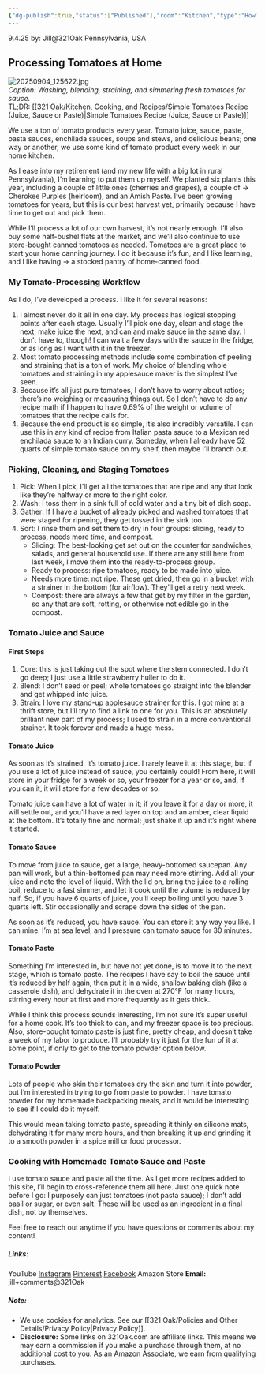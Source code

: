 ```yaml
---
{"dg-publish":true,"status":["Published"],"room":"Kitchen","type":"HowTo","recipe":false,"dg-metatags":{"title":"Processing Tomatoes: From Picking to Powder","description":"Step-by-step tomato processing: picking, cleaning, juicing, straining, and reducing to sauce—with notes on paste and powder for flexible pantry use.","og:title":"Processing Tomatoes: From Picking to Powder","og:description":"Step-by-step tomato processing: picking, cleaning, juicing, straining, and reducing to sauce—with notes on paste and powder for flexible pantry use.","og:type":"article","og:url":"https://321oak.com/processing-tomatoes","og:site_name":"321 Oak","og:image":"https://321oak.com/images/processing-tomatoes-1200x630.jpg","og:image:width":"1200","og:image:height":"630","twitter:card":"summary_large_image","twitter:site":"@321oak","twitter:image":"https://321oak.com/images/processing-tomatoes-1200x630.jpg","twitter:image:alt":"Tomatoes being washed, blended, strained, and simmered into sauce"},"permalink":"/321-oak/kitchen-cooking-and-recipes/processing-tomatoes-at-home-from-picking-to-powder/","metatags":{"title":"Processing Tomatoes: From Picking to Powder","description":"Step-by-step tomato processing: picking, cleaning, juicing, straining, and reducing to sauce—with notes on paste and powder for flexible pantry use.","og:title":"Processing Tomatoes: From Picking to Powder","og:description":"Step-by-step tomato processing: picking, cleaning, juicing, straining, and reducing to sauce—with notes on paste and powder for flexible pantry use.","og:type":"article","og:url":"https://321oak.com/processing-tomatoes","og:site_name":"321 Oak","og:image":"https://321oak.com/images/processing-tomatoes-1200x630.jpg","og:image:width":"1200","og:image:height":"630","twitter:card":"summary_large_image","twitter:site":"@321oak","twitter:image":"https://321oak.com/images/processing-tomatoes-1200x630.jpg","twitter:image:alt":"Tomatoes being washed, blended, strained, and simmered into sauce"},"dgPassFrontmatter":true,"noteIcon":""}
---
```



9.4.25
by: Jill@321Oak
Pennsylvania, USA

## Processing Tomatoes at Home

![20250904_125622.jpg](/img/user/321%20Oak/images/20250904_125622.jpg)  
_Caption: Washing, blending, straining, and simmering fresh tomatoes for sauce._  
TL;DR: [[321 Oak/Kitchen, Cooking, and Recipes/Simple Tomatoes Recipe (Juice, Sauce or Paste)\|Simple Tomatoes Recipe (Juice, Sauce or Paste)]]

We use a ton of tomato products every year. Tomato juice, sauce, paste, pasta sauces, enchilada sauces, soups and stews, and delicious beans; one way or another, we use some kind of tomato product every week in our home kitchen.

As I ease into my retirement (and my new life with a big lot in rural Pennsylvania), I’m learning to put them up myself. We planted six plants this year, including a couple of little ones (cherries and grapes), a couple of → Cherokee Purples (heirloom), and an Amish Paste. I’ve been growing tomatoes for years, but this is our best harvest yet, primarily because I have time to get out and pick them.

While I’ll process a lot of our own harvest, it’s not nearly enough. I’ll also buy some half-bushel flats at the market, and we’ll also continue to use store-bought canned tomatoes as needed. Tomatoes are a great place to start your home canning journey. I do it because it’s fun, and I like learning, and I like having → a stocked pantry of home-canned food.

### My Tomato-Processing Workflow

As I do, I’ve developed a process. I like it for several reasons:

1. I almost never do it all in one day. My process has logical stopping points after each stage. Usually I’ll pick one day, clean and stage the next, make juice the next, and can and make sauce in the same day. I don’t have to, though! I can wait a few days with the sauce in the fridge, or as long as I want with it in the freezer.
2. Most tomato processing methods include some combination of peeling and straining that is a ton of work. My choice of blending whole tomatoes and straining in my applesauce maker is the simplest I’ve seen.
3. Because it’s all just pure tomatoes, I don’t have to worry about ratios; there’s no weighing or measuring things out. So I don’t have to do any recipe math if I happen to have 0.69% of the weight or volume of tomatoes that the recipe calls for.
4. Because the end product is so simple, it’s also incredibly versatile. I can use this in any kind of recipe from Italian pasta sauce to a Mexican red enchilada sauce to an Indian curry. Someday, when I already have 52 quarts of simple tomato sauce on my shelf, then maybe I’ll branch out.

### Picking, Cleaning, and Staging Tomatoes

1. Pick: When I pick, I’ll get all the tomatoes that are ripe and any that look like they’re halfway or more to the right color.
2. Wash: I toss them in a sink full of cold water and a tiny bit of dish soap.
3. Gather: If I have a bucket of already picked and washed tomatoes that were staged for ripening, they get tossed in the sink too.
4. Sort: I rinse them and set them to dry in four groups: slicing, ready to process, needs more time, and compost.
    - Slicing: The best-looking get set out on the counter for sandwiches, salads, and general household use. If there are any still here from last week, I move them into the ready-to-process group.
    - Ready to process: ripe tomatoes, ready to be made into juice.
    - Needs more time: not ripe. These get dried, then go in a bucket with a strainer in the bottom (for airflow). They’ll get a retry next week.
    - Compost: there are always a few that get by my filter in the garden, so any that are soft, rotting, or otherwise not edible go in the compost.

### Tomato Juice and Sauce

#### First Steps

1. Core: this is just taking out the spot where the stem connected. I don’t go deep; I just use a little strawberry huller to do it.
2. Blend: I don’t seed or peel; whole tomatoes go straight into the blender and get whipped into juice.
3. Strain: I love my stand-up applesauce strainer for this. I got mine at a thrift store, but I’ll try to find a link to one for you. This is an absolutely brilliant new part of my process; I used to strain in a more conventional strainer. It took forever and made a huge mess.

#### Tomato Juice

As soon as it’s strained, it’s tomato juice. I rarely leave it at this stage, but if you use a lot of juice instead of sauce, you certainly could! From here, it will store in your fridge for a week or so, your freezer for a year or so, and, if you can it, it will store for a few decades or so.

Tomato juice can have a lot of water in it; if you leave it for a day or more, it will settle out, and you’ll have a red layer on top and an amber, clear liquid at the bottom. It’s totally fine and normal; just shake it up and it’s right where it started.

#### Tomato Sauce

To move from juice to sauce, get a large, heavy-bottomed saucepan. Any pan will work, but a thin-bottomed pan may need more stirring. Add all your juice and note the level of liquid. With the lid on, bring the juice to a rolling boil, reduce to a fast simmer, and let it cook until the volume is reduced by half. So, if you have 6 quarts of juice, you’ll keep boiling until you have 3 quarts left. Stir occasionally and scrape down the sides of the pan.

As soon as it’s reduced, you have sauce. You can store it any way you like. I can mine. I’m at sea level, and I pressure can tomato sauce for 30 minutes.

#### Tomato Paste

Something I’m interested in, but have not yet done, is to move it to the next stage, which is tomato paste. The recipes I have say to boil the sauce until it’s reduced by half again, then put it in a wide, shallow baking dish (like a casserole dish), and dehydrate it in the oven at 270°F for many hours, stirring every hour at first and more frequently as it gets thick.

While I think this process sounds interesting, I’m not sure it’s super useful for a home cook. It’s too thick to can, and my freezer space is too precious. Also, store-bought tomato paste is just fine, pretty cheap, and doesn’t take a week of my labor to produce. I’ll probably try it just for the fun of it at some point, if only to get to the tomato powder option below.

#### Tomato Powder

Lots of people who skin their tomatoes dry the skin and turn it into powder, but I’m interested in trying to go from paste to powder. I have tomato powder for my homemade backpacking meals, and it would be interesting to see if I could do it myself.

This would mean taking tomato paste, spreading it thinly on silicone mats, dehydrating it for many more hours, and then breaking it up and grinding it to a smooth powder in a spice mill or food processor.

### Cooking with Homemade Tomato Sauce and Paste

I use tomato sauce and paste all the time. As I get more recipes added to this site, I’ll begin to cross-reference them all here. Just one quick note before I go: I purposely can just tomatoes (not pasta sauce); I don’t add basil or sugar, or even salt. These will be used as an ingredient in a final dish, not by themselves.

Feel free to reach out anytime if you have questions or comments about my content!
##### Links:
YouTube
[Instagram](https://www.instagram.com/jill_321oak/)
[Pinterest](https://www.pinterest.com/Jill_321Oak/)
[Facebook](https://www.facebook.com/321Oak)
Amazon Store
**Email:** jill+comments@321Oak

##### Note:
- We use cookies for analytics. See our [[321 Oak/Policies and Other Details/Privacy Policy\|Privacy Policy]].
- **Disclosure:** Some links on 321Oak.com are affiliate links. This means we may earn a commission if you make a purchase through them, at no additional cost to you. As an Amazon Associate, we earn from qualifying purchases.

